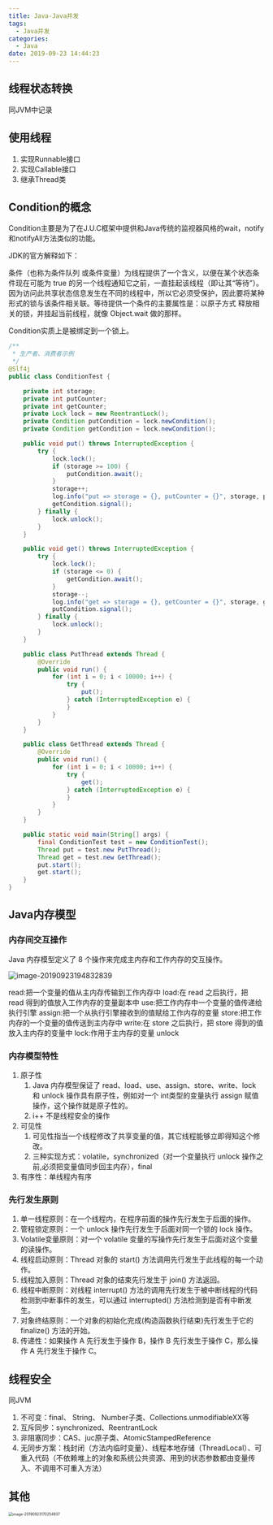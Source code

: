 ```yaml
---
title: Java-Java并发
tags:
  - Java并发
categories:
  - Java
date: 2019-09-23 14:44:23
---
```


## 线程状态转换

同JVM中记录



## 使用线程

1. 实现Runnable接口
2. 实现Callable接口
3. 继承Thread类



## Condition的概念

Condition主要是为了在J.U.C框架中提供和Java传统的监视器风格的wait，notify和notifyAll方法类似的功能。

 

JDK的官方解释如下：

条件（也称为条件队列 或条件变量）为线程提供了一个含义，以便在某个状态条件现在可能为 true 的另一个线程通知它之前，一直挂起该线程（即让其“等待”）。因为访问此共享状态信息发生在不同的线程中，所以它必须受保护，因此要将某种形式的锁与该条件相关联。等待提供一个条件的主要属性是：以原子方式 释放相关的锁，并挂起当前线程，就像 Object.wait 做的那样。

Condition实质上是被绑定到一个锁上。


```java
/**
 * 生产者、消费者示例
 */
@Slf4j
public class ConditionTest {

    private int storage;
    private int putCounter;
    private int getCounter;
    private Lock lock = new ReentrantLock();
    private Condition putCondition = lock.newCondition();
    private Condition getCondition = lock.newCondition();

    public void put() throws InterruptedException {
        try {
            lock.lock();
            if (storage >= 100) {
                putCondition.await();
            }
            storage++;
            log.info("put => storage = {}, putCounter = {}", storage, putCounter++);
            getCondition.signal();
        } finally {
            lock.unlock();
        }
    }

    public void get() throws InterruptedException {
        try {
            lock.lock();
            if (storage <= 0) {
                getCondition.await();
            }
            storage--;
            log.info("get => storage = {}, getCounter = {}", storage, getCounter++);
            putCondition.signal();
        } finally {
            lock.unlock();
        }
    }

    public class PutThread extends Thread {
        @Override
        public void run() {
            for (int i = 0; i < 10000; i++) {
                try {
                    put();
                } catch (InterruptedException e) {
                }
            }
        }
    }

    public class GetThread extends Thread {
        @Override
        public void run() {
            for (int i = 0; i < 10000; i++) {
                try {
                    get();
                } catch (InterruptedException e) {
                }
            }
        }
    }

    public static void main(String[] args) {
        final ConditionTest test = new ConditionTest();
        Thread put = test.new PutThread();
        Thread get = test.new GetThread();
        put.start();
        get.start();
    }
}

```





## Java内存模型

### 内存间交互操作

Java 内存模型定义了 8 个操作来完成主内存和工作内存的交互操作。

![image-20190923194832839](/github/northernw.github.io/image/image-20190923194832839.png)



read:把一个变量的值从主内存传输到工作内存中
load:在 read 之后执行，把 read 得到的值放入工作内存的变量副本中
use:把工作内存中一个变量的值传递给执行引擎
assign:把一个从执行引擎接收到的值赋给工作内存的变量
store:把工作内存的一个变量的值传送到主内存中
write:在 store 之后执行，把 store 得到的值放入主内存的变量中
lock:作用于主内存的变量
unlock



### 内存模型特性

1. 原子性
   1. Java 内存模型保证了 read、load、use、assign、store、write、lock 和 unlock 操作具有原子性，例如对一个 int类型的变量执行 assign 赋值操作，这个操作就是原子性的。
   2. i++ 不是线程安全的操作
2. 可见性
   1. 可见性指当一个线程修改了共享变量的值，其它线程能够立即得知这个修改。
   2. 三种实现方式：volatile，synchronized（对一个变量执行 unlock 操作之前,必须把变量值同步回主内存），final
3. 有序性：单线程内有序



### 先行发生原则

1. 单一线程原则：在一个线程内，在程序前面的操作先行发生于后面的操作。
2. 管程锁定原则：一个 unlock 操作先行发生于后面对同一个锁的 lock 操作。
3. Volatile变量原则：对一个 volatile 变量的写操作先行发生于后面对这个变量的读操作。
4. 线程启动原则：Thread 对象的 start() 方法调用先行发生于此线程的每一个动作。
5. 线程加入原则：Thread 对象的结束先行发生于 join() 方法返回。
6. 线程中断原则：对线程 interrupt() 方法的调用先行发生于被中断线程的代码检测到中断事件的发生，可以通过 interrupted() 方法检测到是否有中断发生。
7. 对象终结原则：一个对象的初始化完成(构造函数执行结束)先行发生于它的 finalize() 方法的开始。
8. 传递性：如果操作 A 先行发生于操作 B，操作 B 先行发生于操作 C，那么操作 A 先行发生于操作 C。



## 线程安全

同JVM

1. 不可变：final、 String、 Number子类、Collections.unmodifiableXX等
2. 互斥同步：synchronized、ReentrantLock
3. 非阻塞同步：CAS、juc原子类、AtomicStampedReference
4. 无同步方案：栈封闭（方法内临时变量）、线程本地存储（ThreadLocal）、可重入代码（不依赖堆上的对象和系统公共资源、用到的状态参数都由变量传入、不调用不可重入方法）











## 其他

<img src="/github/northernw.github.io/image/image-20190923170254937.png" alt="image-20190923170254937" style="zoom:50%;" />